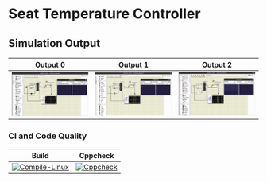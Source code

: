 # Seat Temperature Controller
## Simulation Output
|Output 0|Output 1|Output 2|
|:----:|:----:|:----:|
|![off](simulation/LED-off.png)|![PWM1](simulation/PWM1.png)|![PWM2](simulation/PWM2.png)|
### CI and Code Quality

|Build|Cppcheck|
|:------:|:-----:|
|[![Compile-Linux](https://github.com/SOMASUNDARAM-C/Embedded-C/actions/workflows/Compile.yml/badge.svg)](https://github.com/SOMASUNDARAM-C/Embedded-C/actions/workflows/Compile.yml)|[![Cppcheck](https://github.com/SOMASUNDARAM-C/Embedded-C/actions/workflows/CodeQuality.yml/badge.svg)](https://github.com/SOMASUNDARAM-C/Embedded-C/actions/workflows/CodeQuality.yml)|